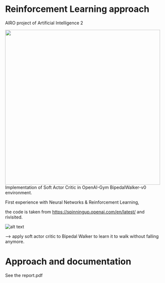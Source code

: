 # Reinforcement Learning approach

AIRO project of Artificial Intelligence 2

<a href="https://www.dis.uniroma1.it/"><img src="http://www.dis.uniroma1.it/sites/default/files/marchio%20logo%20eng%20jpg.jpg" width="500"></a>
Implementation of Soft Actor Critic in OpenAI-Gym BipedalWalker-v0 environment.

First experience with Neural Networks & Reinforcement Learning,

the code is taken from https://spinningup.openai.com/en/latest/ and rivisited.


![alt text](https://camo.githubusercontent.com/4e5badd3ce84f9c22f28539d74ec934e23ce3a70/68747470733a2f2f696d6167652e6962622e636f2f6332633946352f657a6769665f636f6d5f726573697a652e676966)


--> apply soft actor critic to Bipedal Walker to learn it to walk without falling anymore.



# Approach and documentation

See the report.pdf
